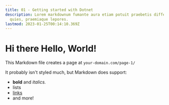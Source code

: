 ```yaml
---
title: 01 - Getting started with Dotnet
description: Lorem markdownum fumante aura etiam potuit praebetis differt sagittam Thebae
  quies, praemiaque lepores.
lastmod: 2023-01-25T00:14:10.369Z
---
```


# Hi there Hello, World!

This Markdown file creates a page at `your-domain.com/page-1/`

It probably isn't styled much, but Markdown does support:

- **bold** and _italics._
- lists
- [links](https://astro.build)
- and more!
